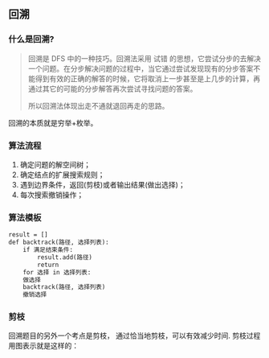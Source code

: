 ## 回溯

### 什么是回溯?
> 回溯是 DFS 中的一种技巧。回溯法采用 试错 的思想，它尝试分步的去解决一个问题。在分步解决问题的过程中，当它通过尝试发现现有的分步答案不能得到有效的正确的解答的时候，它将取消上一步甚至是上几步的计算，再通过其它的可能的分步解答再次尝试寻找问题的答案。
>
> 所以回溯法体现出走不通就退回再走的思路。

回溯的本质就是穷举+枚举。

### 算法流程
1. 确定问题的解空间树；
2. 确定结点的扩展搜索规则；
3. 遇到边界条件，返回(剪枝)或者输出结果(做出选择)；
4. 每次搜索撤销操作；

### 算法模板
```markdown
result = []
def backtrack(路径, 选择列表):
    if 满足结束条件:
        result.add(路径)
        return
    for 选择 in 选择列表:
    做选择
    backtrack(路径, 选择列表)
    撤销选择
```

### 剪枝
回溯题目的另外一个考点是剪枝， 通过恰当地剪枝，可以有效减少时间.
剪枝过程用图表示就是这样的：
<img src="https://tva1.sinaimg.cn/large/0081Kckwly1glgcy6vcb5j30qb0bjabb.jpg" alt="">
